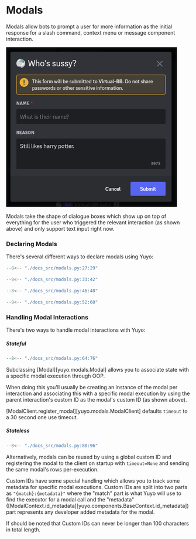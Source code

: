 # Modals

Modals allow bots to prompt a user for more information as the initial response
for a slash command, context menu or message component interaction.

![modal example](./images/modal_example.png)

Modals take the shape of dialogue boxes which show up on top of everything for
the user who triggered the relevant interaction (as shown above) and only
support text input right now.

### Declaring Modals

There's several different ways to declare modals using Yuyo:

```py
--8<-- "./docs_src/modals.py:27:29"
```

```py
--8<-- "./docs_src/modals.py:33:42"
```

```py
--8<-- "./docs_src/modals.py:46:48"
```

```py
--8<-- "./docs_src/modals.py:52:60"
```

### Handling Modal Interactions

There's two ways to handle modal interactions with Yuyo:

##### Stateful

```py
--8<-- "./docs_src/modals.py:64:76"
```

Subclassing [Modal][yuyo.modals.Modal] allows you to associate state with a
specific modal execution through OOP.

When doing this you'll usually be creating an instance of the modal per
interaction and associating this with a specific modal execution by using
the parent interaction's custom ID as the modal's custom ID (as shown above).

[ModalClient.register_modal][yuyo.modals.ModalClient] defaults `timeout` to a 30
second one use timeout.

##### Stateless

```py
--8<-- "./docs_src/modals.py:80:96"
```

Alternatively, modals can be reused by using a global custom ID and registering the
modal to the client on startup with `timeout=None` and sending the same modal's
rows per-execution.

Custom IDs have some special handling which allows you to track some metadata
for specific modal executions. Custom IDs are split into two parts as
`"{match}:{metadata}"` where the "match" part is what Yuyo will use to find the
executor for a modal call and the "metadata"
([ModalContext.id_metadata][yuyo.components.BaseContext.id_metadata]) part
represents any developer added metadata for the modal.

If should be noted that Custom IDs can never be longer than 100 characters in
total length.
